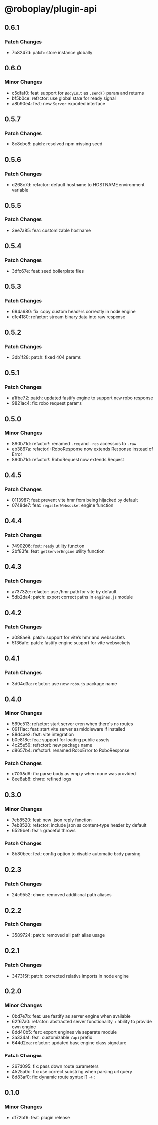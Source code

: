 # @roboplay/plugin-api

## 0.6.1

### Patch Changes

- 7b8247d: patch: store instance globally

## 0.6.0

### Minor Changes

- c5dfaf0: feat: support for `BodyInit` as `.send()` param and returns
- bf5b0ce: refactor: use global state for ready signal
- a8b90e4: feat: new `Server` exported interface

## 0.5.7

### Patch Changes

- 8c8cbc8: patch: resolved npm missing seed

## 0.5.6

### Patch Changes

- d268c7d: refactor: default hostname to HOSTNAME environment variable

## 0.5.5

### Patch Changes

- 3ee7a85: feat: customizable hostname

## 0.5.4

### Patch Changes

- 3dfc67e: feat: seed boilerplate files

## 0.5.3

### Patch Changes

- 694a680: fix: copy custom headers correctly in node engine
- dfc4180: refactor: stream binary data into raw response

## 0.5.2

### Patch Changes

- 3db1f28: patch: fixed 404 params

## 0.5.1

### Patch Changes

- a1fbe72: patch: updated fastify engine to support new robo response
- 9821ac4: fix: robo request params

## 0.5.0

### Minor Changes

- 890b71d: refactor!: renamed `.req` and `.res` accessors to `.raw`
- eb3867a: refactor!: RoboResponse now extends Response instead of Error
- 890b71d: refactor!: RoboRequest now extends Request

## 0.4.5

### Patch Changes

- 0113987: feat: prevent vite hmr from being hijacked by default
- 0748de7: feat: `registerWebsocket` engine function

## 0.4.4

### Patch Changes

- 7490206: feat: `ready` utility function
- 2bf83fe: feat: `getServerEngine` utility function

## 0.4.3

### Patch Changes

- a73732e: refactor: use /hmr path for vite by default
- 5db2da4: patch: export correct paths in `engines.js` module

## 0.4.2

### Patch Changes

- a088ae9: patch: support for vite's hmr and websockets
- 5136afe: patch: fastify engine support for vite websockets

## 0.4.1

### Patch Changes

- 3d04d3a: refactor: use new `robo.js` package name

## 0.4.0

### Minor Changes

- 569c513: refactor: start server even when there's no routes
- 09111ac: feat: start vite server as middleware if installed
- 88d4ae2: feat: vite integration
- b0e818e: feat: support for loading public assets
- 4c25e59: refactor!: new package name
- d8657b4: refactor!: renamed RoboError to RoboResponse

### Patch Changes

- c7038d9: fix: parse body as empty when none was provided
- 8ee8ab8: chore: refined logs

## 0.3.0

### Minor Changes

- 7eb8520: feat: new .json reply function
- 7eb8520: refactor: include json as content-type header by default
- 6529bef: feat!: graceful throws

### Patch Changes

- 8b80bec: feat: config option to disable automatic body parsing

## 0.2.3

### Patch Changes

- 24c9552: chore: removed additional path aliases

## 0.2.2

### Patch Changes

- 3589724: patch: removed all path alias usage

## 0.2.1

### Patch Changes

- 347315f: patch: corrected relative imports in node engine

## 0.2.0

### Minor Changes

- 0bd7e7b: feat: use fastify as server engine when available
- 62f67a0: refactor: abstracted server functionality + ability to provide own engine
- 8dd40b5: feat: export engines via separate module
- 3a334af: feat: customizable `/api` prefix
- 644d2ea: refactor: updated base engine class signature

### Patch Changes

- 267d095: fix: pass down route parameters
- 4525a0c: fix: use correct substring when parsing url query
- 8d83af0: fix: dynamic route syntax [] -> :

## 0.1.0

### Minor Changes

- df72bf6: feat: plugin release
